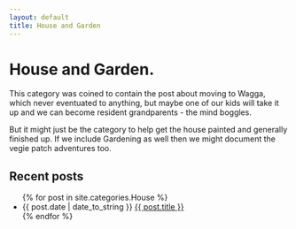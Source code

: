 ```yaml
---
layout: default
title: House and Garden
---
```


# House and Garden.

This category was coined to contain the post about moving to Wagga, which never eventuated to anything, but maybe one of our kids will take it up and we can become resident grandparents - the mind boggles.

But it might just be the category to help get the house painted and generally finished up.  If we include Gardening as well then we might document the vegie patch adventures too.

## Recent posts

<ul>
{% for post in site.categories.House %}
<li>{{ post.date | date_to_string }} <a href="{{ site.url }}{{ post.url }}">{{ post.title }}</a></li>{% endfor %}
</ul>


